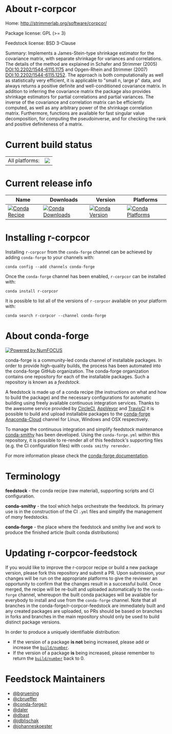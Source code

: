 About r-corpcor
===============

Home: http://strimmerlab.org/software/corpcor/

Package license: GPL (>= 3)

Feedstock license: BSD 3-Clause

Summary: Implements a James-Stein-type shrinkage estimator for  the covariance matrix, with separate shrinkage for variances and correlations.   The details of the method are explained in Schafer and Strimmer (2005)  <DOI:10.2202/1544-6115.1175> and Opgen-Rhein and Strimmer (2007)  <DOI:10.2202/1544-6115.1252>.  The approach is both computationally as well as statistically very efficient, it is applicable to "small n, large p" data,  and always returns a positive definite and well-conditioned covariance matrix.   In addition to inferring the covariance matrix the package also provides  shrinkage estimators for partial correlations and partial variances.   The inverse of the covariance and correlation matrix  can be efficiently computed, as well as any arbitrary power of the  shrinkage correlation matrix.  Furthermore, functions are available for fast  singular value decomposition, for computing the pseudoinverse, and for  checking the rank and positive definiteness of a matrix.



Current build status
====================


<table><tr><td>All platforms:</td>
    <td>
      <a href="https://dev.azure.com/conda-forge/feedstock-builds/_build/latest?definitionId=1051&branchName=master">
        <img src="https://dev.azure.com/conda-forge/feedstock-builds/_apis/build/status/r-corpcor-feedstock?branchName=master">
      </a>
    </td>
  </tr>
</table>

Current release info
====================

| Name | Downloads | Version | Platforms |
| --- | --- | --- | --- |
| [![Conda Recipe](https://img.shields.io/badge/recipe-r--corpcor-green.svg)](https://anaconda.org/conda-forge/r-corpcor) | [![Conda Downloads](https://img.shields.io/conda/dn/conda-forge/r-corpcor.svg)](https://anaconda.org/conda-forge/r-corpcor) | [![Conda Version](https://img.shields.io/conda/vn/conda-forge/r-corpcor.svg)](https://anaconda.org/conda-forge/r-corpcor) | [![Conda Platforms](https://img.shields.io/conda/pn/conda-forge/r-corpcor.svg)](https://anaconda.org/conda-forge/r-corpcor) |

Installing r-corpcor
====================

Installing `r-corpcor` from the `conda-forge` channel can be achieved by adding `conda-forge` to your channels with:

```
conda config --add channels conda-forge
```

Once the `conda-forge` channel has been enabled, `r-corpcor` can be installed with:

```
conda install r-corpcor
```

It is possible to list all of the versions of `r-corpcor` available on your platform with:

```
conda search r-corpcor --channel conda-forge
```


About conda-forge
=================

[![Powered by NumFOCUS](https://img.shields.io/badge/powered%20by-NumFOCUS-orange.svg?style=flat&colorA=E1523D&colorB=007D8A)](http://numfocus.org)

conda-forge is a community-led conda channel of installable packages.
In order to provide high-quality builds, the process has been automated into the
conda-forge GitHub organization. The conda-forge organization contains one repository
for each of the installable packages. Such a repository is known as a *feedstock*.

A feedstock is made up of a conda recipe (the instructions on what and how to build
the package) and the necessary configurations for automatic building using freely
available continuous integration services. Thanks to the awesome service provided by
[CircleCI](https://circleci.com/), [AppVeyor](https://www.appveyor.com/)
and [TravisCI](https://travis-ci.com/) it is possible to build and upload installable
packages to the [conda-forge](https://anaconda.org/conda-forge)
[Anaconda-Cloud](https://anaconda.org/) channel for Linux, Windows and OSX respectively.

To manage the continuous integration and simplify feedstock maintenance
[conda-smithy](https://github.com/conda-forge/conda-smithy) has been developed.
Using the ``conda-forge.yml`` within this repository, it is possible to re-render all of
this feedstock's supporting files (e.g. the CI configuration files) with ``conda smithy rerender``.

For more information please check the [conda-forge documentation](https://conda-forge.org/docs/).

Terminology
===========

**feedstock** - the conda recipe (raw material), supporting scripts and CI configuration.

**conda-smithy** - the tool which helps orchestrate the feedstock.
                   Its primary use is in the construction of the CI ``.yml`` files
                   and simplify the management of *many* feedstocks.

**conda-forge** - the place where the feedstock and smithy live and work to
                  produce the finished article (built conda distributions)


Updating r-corpcor-feedstock
============================

If you would like to improve the r-corpcor recipe or build a new
package version, please fork this repository and submit a PR. Upon submission,
your changes will be run on the appropriate platforms to give the reviewer an
opportunity to confirm that the changes result in a successful build. Once
merged, the recipe will be re-built and uploaded automatically to the
`conda-forge` channel, whereupon the built conda packages will be available for
everybody to install and use from the `conda-forge` channel.
Note that all branches in the conda-forge/r-corpcor-feedstock are
immediately built and any created packages are uploaded, so PRs should be based
on branches in forks and branches in the main repository should only be used to
build distinct package versions.

In order to produce a uniquely identifiable distribution:
 * If the version of a package **is not** being increased, please add or increase
   the [``build/number``](https://conda.io/docs/user-guide/tasks/build-packages/define-metadata.html#build-number-and-string).
 * If the version of a package **is** being increased, please remember to return
   the [``build/number``](https://conda.io/docs/user-guide/tasks/build-packages/define-metadata.html#build-number-and-string)
   back to 0.

Feedstock Maintainers
=====================

* [@bgruening](https://github.com/bgruening/)
* [@cbrueffer](https://github.com/cbrueffer/)
* [@conda-forge/r](https://github.com/conda-forge/r/)
* [@daler](https://github.com/daler/)
* [@dbast](https://github.com/dbast/)
* [@jdblischak](https://github.com/jdblischak/)
* [@johanneskoester](https://github.com/johanneskoester/)

